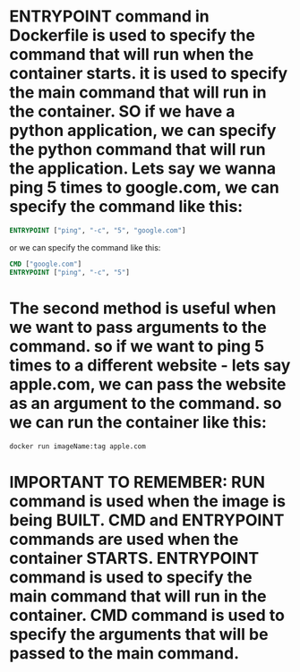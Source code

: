 # ENTRYPOINT command in Dockerfile is used to specify the command that will run when the container starts. it is used to specify the main command that will run in the container. SO if we have a python application, we can specify the python command that will run the application. Lets say we wanna ping 5 times to google.com, we can specify the command like this:
```dockerfile
ENTRYPOINT ["ping", "-c", "5", "google.com"]
```
or we can specify the command like this:
```dockerfile
CMD ["google.com"]
ENTRYPOINT ["ping", "-c", "5"]
```
# The second method is useful when we want to pass arguments to the command. so if we want to ping 5 times to a different website - lets say apple.com, we can pass the website as an argument to the command. so we can run the container like this:
```sh 
docker run imageName:tag apple.com
```
 # IMPORTANT TO REMEMBER: RUN command is used when the image is being BUILT. CMD and ENTRYPOINT commands are used when the container STARTS. ENTRYPOINT command is used to specify the main command that will run in the container. CMD command is used to specify the arguments that will be passed to the main command.